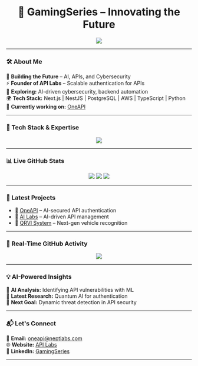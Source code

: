 <h1 align="center">🚀 GamingSeries – Innovating the Future</h1>

<p align="center">
  <img src="https://readme-typing-svg.herokuapp.com?font=Orbitron&color=0AFFEF&center=true&vCenter=true&width=600&lines=Next-Gen+AI+%7C+Cybersecurity+%7C+Backend+Dev;Building+Tomorrow's+Technology;Crafting+Futuristic+APIs+and+AI+Models" />
</p>

---

### 🛠️ **About Me**
🚀 **Building the Future** – AI, APIs, and Cybersecurity  
⚡ **Founder of API Labs** – Scalable authentication for APIs  
🧠 **Exploring:** AI-driven cybersecurity, backend automation  
🌍 **Tech Stack:** Next.js | NestJS | PostgreSQL | AWS | TypeScript | Python  
🔗 **Currently working on:** [OneAPI](https://github.com/GamingSeries/OneAPI)  

---

### **🔬 Tech Stack & Expertise**
<p align="center">
  <img src="https://skillicons.dev/icons?i=nextjs,nestjs,postgres,aws,react,ts,python,cpp,linux,bash" />
</p>

---

### **📊 Live GitHub Stats**
<p align="center">
  <img src="https://github-readme-stats.vercel.app/api?username=GamingSeries&show_icons=true&theme=radical" />
  <img src="https://github-readme-streak-stats.herokuapp.com/?user=GamingSeries&theme=radical" />
  <img src="https://github-readme-stats.vercel.app/api/top-langs/?username=GamingSeries&layout=compact&theme=radical" />
</p>

---

### **🚀 Latest Projects**
- 🔹 [OneAPI](https://github.com/GamingSeries/OneAPI) – AI-secured API authentication  
- 🔹 [AI Labs](https://github.com/GamingSeries/AILabs) – AI-driven API management  
- 🔹 [QRVI System](https://github.com/GamingSeries/QRVI) – Next-gen vehicle recognition  

---

### **📡 Real-Time GitHub Activity**
<p align="center">
  <img src="https://github-readme-activity-graph.vercel.app/graph?username=GamingSeries&theme=react-dark" />
</p>

---

### **💡 AI-Powered Insights**
🔹 **AI Analysis:** Identifying API vulnerabilities with ML  
🔹 **Latest Research:** Quantum AI for authentication  
🔹 **Next Goal:** Dynamic threat detection in API security  

---

### **📬 Let's Connect**
📧 **Email:** [oneapi@neptlabs.com](mailto:oneapi@neptlabs.com)  
🌐 **Website:** [API Labs](https://neptlabs.com)  
🔗 **LinkedIn:** [GamingSeries](https://www.linkedin.com/in/gamingseries)  

---
